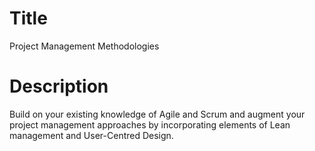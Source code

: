 <!--
The course summary provides details for the course overview page.

The title will be the name for the course in FutureLearn.
Add a sentence to briefly describe the course in the description.
-->

# Title

Project Management Methodologies

# Description

Build on your existing knowledge of Agile and Scrum and augment your project management approaches by incorporating elements of Lean management and User-Centred Design.
